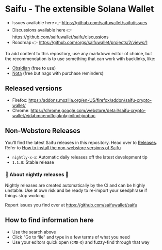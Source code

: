 # Saifu - The extensible Solana Wallet

- Issues available here 👉 https://github.com/saifuwallet/saifu/issues
- Discussions available here 👉 https://github.com/saifuwallet/saifu/discussions
- Roadmap 👉 https://github.com/orgs/saifuwallet/projects/2/views/1

To add content to this repository, use any markdown editor of choice, but the recommendation is to use something that can work with backlinks, like:

- [Obsidian](https://obsidian.md/) (free to use)
- [Nota](https://nota.md/) (free but nags with purchase reminders)

## Released versions

- Firefox: https://addons.mozilla.org/en-US/firefox/addon/saifu-crypto-wallet/
- Chrome: https://chrome.google.com/webstore/detail/saifu-crypto-wallet/ejdabmcenoflojakpkgjnilnohjoobac

## Non-Webstore Releases

You'll find the latest Saifu releases in this repository. Head over to [Releases](https://github.com/saifuwallet/saifu/releases). Refer to [How to install the non-webstore versions of Saifu](/How%20to%20install%20the%20non-webstore%20versions%20of%20Saifu.md)

- `nightly-x-x`: Automatic daily releases off the latest development tip
- `1.1.0`: Stable release

### 🌟 About nightly releases 🌟

Nightly releases are created automatically by the CI and can be highly unstable. Use at own risk and be ready to re-import your seedphrase if things stop working

Report issues you find over at https://github.com/saifuwallet/saifu

## How to find information here

- Use the search above
- Click "Go to file" and type in a few terms of what you need
- Use your editors quick open (`CMD-O`) and fuzzy-find through that way
